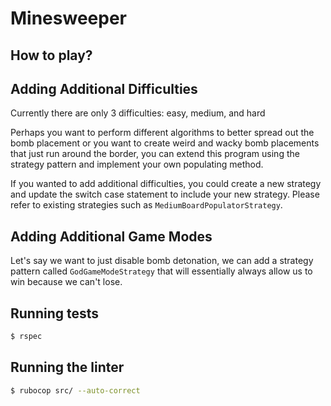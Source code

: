 # Minesweeper

## How to play?


## Adding Additional Difficulties
Currently there are only 3 difficulties: easy, medium, and hard

Perhaps you want to perform different algorithms to better spread out the bomb placement or you want to create weird and wacky bomb placements that just run around the border, you can extend this program using the strategy pattern and implement your own populating method.

If you wanted to add additional difficulties, you could create a new strategy and update the switch case statement to include your new strategy. Please refer to existing strategies such as `MediumBoardPopulatorStrategy`.

## Adding Additional Game Modes

Let's say we want to just disable bomb detonation, we can add a strategy pattern called `GodGameModeStrategy` that will essentially always allow us to win because we can't lose.

## Running tests
```bash
$ rspec
```

## Running the linter
```bash
$ rubocop src/ --auto-correct
```